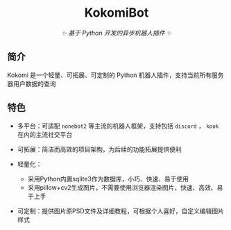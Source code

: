 <div align="center">

# KokomiBot

_✨ 基于 Python 开发的异步机器人插件 ✨_

</div>

## 简介

Kokomi 是一个轻量、可拓展、可定制的 Python 机器人插件，支持当前所有服务器用户数据的查询

## 特色

- 多平台：可适配 `nonebot2` 等主流的机器人框架，支持包括 `discord` ， `kook` 在内的主流社交平台

- 可拓展：简洁而高效的项目架构，为后续的功能拓展提供便利

- 轻量化：

    - 采用Python内置sqlite3作为数据库，小巧、快速、易于使用
    - 采用pillow+cv2生成图片，不需要使用浏览器渲染图片，快速、高效、易于上手

- 可定制：提供图片原PSD文件及详细教程，可根据个人喜好，自定义编辑图片样式
